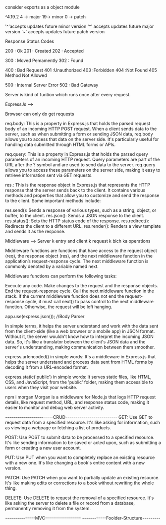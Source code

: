 consider exports as a object module

^4.19.2
4 -> major
19-> minor
0 -> patch

'^'accepts updates future minor version
'*' accepts updates future major version
'~' accepts updates future patch version




Response Status Codes

200 : Ok
201 : Created
202 : Accepted


300 : Moved Pemamently
302 : Found


400 : Bad Request
401 :Unauthorized
403 :Forbidden
404 :Not Found
405 Method Not Allowed


500 : Internal Server Error
502 : Bad Gateway




Server is kind of funtion which runs once after every request.




ExpressJs --> 




Browser can only do get requests


req.body: This is a property in Express.js that holds the parsed request body of an incoming HTTP POST request. When a client sends data to the server, such as when submitting a form or sending JSON data, req.body allows you to access that data on the server side. It's particularly useful for handling data submitted through HTML forms or APIs.

req.query: This is a property in Express.js that holds the parsed query parameters of an incoming HTTP request. Query parameters are part of the URL after the ? symbol and are used to send data to the server. req.query allows you to access these parameters on the server side, making it easy to retrieve information sent via GET requests.

res.: This is the response object in Express.js that represents the HTTP response that the server sends back to the client. It contains various methods and properties that allow you to customize and send the response to the client. Some important methods include:

res.send(): Sends a response of various types, such as a string, object, or buffer, to the client.
res.json(): Sends a JSON response to the client.
res.status(): Sets the HTTP status code of the response.
res.redirect(): Redirects the client to a different URL.
res.render(): Renders a view template and sends it as the response.


Middleware  --> Server k entry and client k request k bich ka operations


Middleware functions are functions that have access to the request object (req), the response object (res), and the next middleware function in the application’s request-response cycle. The next middleware function is commonly denoted by a variable named next.

Middleware functions can perform the following tasks:

Execute any code.
Make changes to the request and the response objects.
End the request-response cycle.
Call the next middleware function in the stack.
If the current middleware function does not end the request-response cycle, it must call next() to pass control to the next middleware function. Otherwise, the request will be left hanging.




app.use(express.json());   //Body Parser 

 In simple terms, it helps the server understand and work with the data sent from the client-side (like a web browser or a mobile app) in JSON format. Without it, the server wouldn't know how to interpret the incoming JSON data. So, it's like a translator between the client's JSON data and the server's understanding, making communication between them smoother.



express.urlencoded() 
in simple words: It's a middleware in Express.js that helps the server understand and process data sent from HTML forms by decoding it from a URL-encoded format.





express.static('public') in simple words: It serves static files, like HTML, CSS, and JavaScript, from the 'public' folder, making them accessible to users when they visit your website.





npm i morgan
Morgan is a middleware for Node.js that logs HTTP request details, like request method, URL, and response status code, making it easier to monitor and debug web server activity.




------------------------CRUD--------------------------
GET: Use GET to request data from a specified resource. It's like asking for information, such as viewing a webpage or fetching a list of products.

POST: Use POST to submit data to be processed to a specified resource. It's like sending information to be saved or acted upon, such as submitting a form or creating a new user account.

PUT: Use PUT when you want to completely replace an existing resource with a new one. It's like changing a book's entire content with a new version.

PATCH: Use PATCH when you want to partially update an existing resource. It's like making edits or corrections to a book without rewriting the whole thing.

DELETE: Use DELETE to request the removal of a specified resource. It's like asking the server to delete a file or record from a database, permanently removing it from the system.






---------------MVC------------------
------------Foolder-Structure---------
